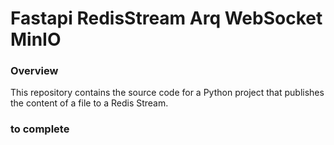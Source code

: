 # Fastapi RedisStream Arq WebSocket MinIO
### Overview

This repository contains the source code for a Python project that publishes the content of a file to a Redis Stream. 

### to complete
